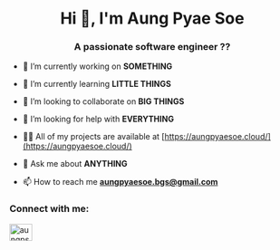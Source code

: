 <h1 align="center">Hi 👋, I'm Aung Pyae Soe</h1>
<h3 align="center">A passionate software engineer ??</h3>

- 🔭 I’m currently working on **SOMETHING**

- 🌱 I’m currently learning **LITTLE THINGS**

- 👯 I’m looking to collaborate on **BIG THINGS**

- 🤝 I’m looking for help with **EVERYTHING**

- 👨‍💻 All of my projects are available at [https://aungpyaesoe.cloud/](https://aungpyaesoe.cloud/)

- 💬 Ask me about **ANYTHING**

- 📫 How to reach me **aungpyaesoe.bgs@gmail.com**

<h3 align="left">Connect with me:</h3>
<p align="left">
<a href="https://linkedin.com/in/aungps" target="blank"><img align="center" src="https://raw.githubusercontent.com/rahuldkjain/github-profile-readme-generator/master/src/images/icons/Social/linked-in-alt.svg" alt="aungps" height="30" width="40" /></a>
</p>

